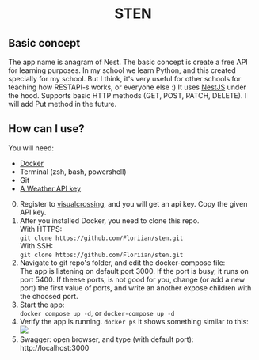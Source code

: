 # <p style="text-align: center;">STEN</p>

## Basic concept

The app name is anagram of Nest.
The basic concept is create a free API for learning purposes. In my school we learn Python, and this created specially for my school. But I think, it's very useful for other schools for teaching how RESTAPI-s works, or everyone else :) It uses <a href="https://nestjs.com">NestJS</a> under the hood. Supports basic HTTP methods (GET, POST, PATCH, DELETE). I will add Put method in the future.

## How can I use?

You will need:

- <a href="https://www.docker.com">Docker</a>
- Terminal (zsh, bash, powershell)
- Git
- <a href="https://www.visualcrossing.com/">A Weather API key</a>

0. Register to <a href="https://www.visualcrossing.com/weather-api">visualcrossing</a>, and you will get an api key. Copy the given API key.
1. After you installed Docker, you need to clone this repo. <br/>
   With HTTPS: <br/> `git clone https://github.com/Floriian/sten.git` <br/>
   With SSH: <br/> `git clone https://github.com/Floriian/sten.git`
2. Navigate to git repo's folder, and edit the docker-compose file: <br/>
   The app is listening on default port 3000. If the port is busy, it runs on port 5400. If theese ports, is not good for you, change (or add a new port) the first value of ports, and write an another expose children with the choosed port. <br/>
3. Start the app: <br/>
   `docker compose up -d`, or `docker-compose up -d`
4. Verify the app is running.
   `docker ps` it shows something similar to this:
   <img src="https://i.imgur.com/w9rCUun.png"/>
5. Swagger: open browser, and type (with default port):
   <a>http://localhost:3000</a>
